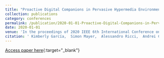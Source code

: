 ```yaml
---
title: "Proactive Digital Companions in Pervasive Hypermedia Environments"
collection: publications
category: conferences
permalink: /publication/2020-01-01-Proactive-Digital-Companions-in-Pervasive-Hypermedia-Environments
date: 2020-01-01
venue: 'In the proceedings of 2020 IEEE 6th International Conference on Collaboration and Internet Computing (CIC)'
citation: ' Kimberly García,  Simon Mayer,  Alessandro Ricci,  Andrei Ciortea, &quot;Proactive Digital Companions in Pervasive Hypermedia Environments.&quot; In the proceedings of 2020 IEEE 6th International Conference on Collaboration and Internet Computing (CIC), 2020.'
---
```

[Access paper here](https://doi.org/10.1109/CIC50333.2020.00017){:target="_blank"}